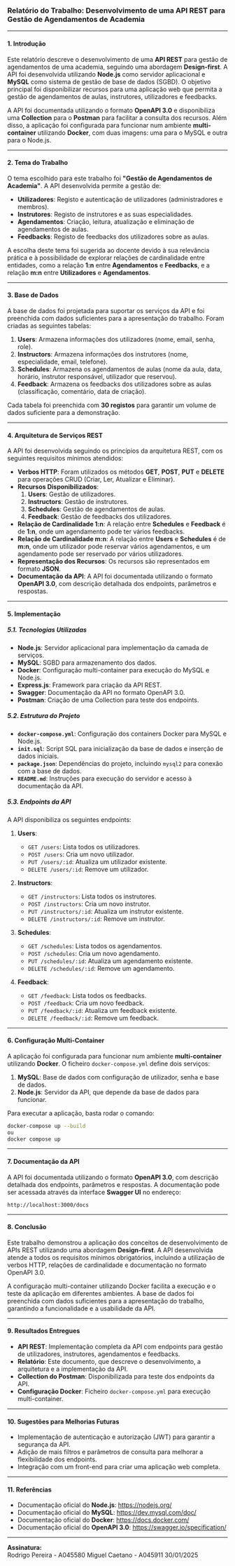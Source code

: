 ### Relatório do Trabalho: Desenvolvimento de uma API REST para Gestão de Agendamentos de Academia

---

#### 1. **Introdução**

Este relatório descreve o desenvolvimento de uma **API REST** para gestão de agendamentos de uma academia, seguindo uma abordagem **Design-first**. A API foi desenvolvida utilizando **Node.js** como servidor aplicacional e **MySQL** como sistema de gestão de base de dados (SGBD). O objetivo principal foi disponibilizar recursos para uma aplicação web que permita a gestão de agendamentos de aulas, instrutores, utilizadores e feedbacks.

A API foi documentada utilizando o formato **OpenAPI 3.0** e disponibiliza uma **Collection** para o **Postman** para facilitar a consulta dos recursos. Além disso, a aplicação foi configurada para funcionar num ambiente **multi-container** utilizando **Docker**, com duas imagens: uma para o MySQL e outra para o Node.js.

---

#### 2. **Tema do Trabalho**

O tema escolhido para este trabalho foi **"Gestão de Agendamentos de Academia"**. A API desenvolvida permite a gestão de:

- **Utilizadores**: Registo e autenticação de utilizadores (administradores e membros).
- **Instrutores**: Registo de instrutores e as suas especialidades.
- **Agendamentos**: Criação, leitura, atualização e eliminação de agendamentos de aulas.
- **Feedbacks**: Registo de feedbacks dos utilizadores sobre as aulas.

A escolha deste tema foi sugerida ao docente devido à sua relevância prática e à possibilidade de explorar relações de cardinalidade entre entidades, como a relação **1:n** entre **Agendamentos** e **Feedbacks**, e a relação **m:n** entre **Utilizadores** e **Agendamentos**.

---

#### 3. **Base de Dados**

A base de dados foi projetada para suportar os serviços da API e foi preenchida com dados suficientes para a apresentação do trabalho. Foram criadas as seguintes tabelas:

1. **Users**: Armazena informações dos utilizadores (nome, email, senha, role).
2. **Instructors**: Armazena informações dos instrutores (nome, especialidade, email, telefone).
3. **Schedules**: Armazena os agendamentos de aulas (nome da aula, data, horário, instrutor responsável, utilizador que reservou).
4. **Feedback**: Armazena os feedbacks dos utilizadores sobre as aulas (classificação, comentário, data de criação).

Cada tabela foi preenchida com **30 registos** para garantir um volume de dados suficiente para a demonstração.

---

#### 4. **Arquitetura de Serviços REST**

A API foi desenvolvida seguindo os princípios da arquitetura REST, com os seguintes requisitos mínimos atendidos:

- **Verbos HTTP**: Foram utilizados os métodos **GET**, **POST**, **PUT** e **DELETE** para operações CRUD (Criar, Ler, Atualizar e Eliminar).
- **Recursos Disponibilizados**:
  1. **Users**: Gestão de utilizadores.
  2. **Instructors**: Gestão de instrutores.
  3. **Schedules**: Gestão de agendamentos de aulas.
  4. **Feedback**: Gestão de feedbacks dos utilizadores.
- **Relação de Cardinalidade 1:n**: A relação entre **Schedules** e **Feedback** é de **1:n**, onde um agendamento pode ter vários feedbacks.
- **Relação de Cardinalidade m:n**: A relação entre **Users** e **Schedules** é de **m:n**, onde um utilizador pode reservar vários agendamentos, e um agendamento pode ser reservado por vários utilizadores.
- **Representação dos Recursos**: Os recursos são representados em formato **JSON**.
- **Documentação da API**: A API foi documentada utilizando o formato **OpenAPI 3.0**, com descrição detalhada dos endpoints, parâmetros e respostas.

---

#### 5. **Implementação**

##### 5.1. **Tecnologias Utilizadas**
- **Node.js**: Servidor aplicacional para implementação da camada de serviços.
- **MySQL**: SGBD para armazenamento dos dados.
- **Docker**: Configuração multi-container para execução do MySQL e Node.js.
- **Express.js**: Framework para criação da API REST.
- **Swagger**: Documentação da API no formato OpenAPI 3.0.
- **Postman**: Criação de uma Collection para teste dos endpoints.

##### 5.2. **Estrutura do Projeto**
- **`docker-compose.yml`**: Configuração dos containers Docker para MySQL e Node.js.
- **`init.sql`**: Script SQL para inicialização da base de dados e inserção de dados iniciais.
- **`package.json`**: Dependências do projeto, incluindo `mysql2` para conexão com a base de dados.
- **`README.md`**: Instruções para execução do servidor e acesso à documentação da API.

##### 5.3. **Endpoints da API**
A API disponibiliza os seguintes endpoints:

1. **Users**:
   - `GET /users`: Lista todos os utilizadores.
   - `POST /users`: Cria um novo utilizador.
   - `PUT /users/:id`: Atualiza um utilizador existente.
   - `DELETE /users/:id`: Remove um utilizador.

2. **Instructors**:
   - `GET /instructors`: Lista todos os instrutores.
   - `POST /instructors`: Cria um novo instrutor.
   - `PUT /instructors/:id`: Atualiza um instrutor existente.
   - `DELETE /instructors/:id`: Remove um instrutor.

3. **Schedules**:
   - `GET /schedules`: Lista todos os agendamentos.
   - `POST /schedules`: Cria um novo agendamento.
   - `PUT /schedules/:id`: Atualiza um agendamento existente.
   - `DELETE /schedules/:id`: Remove um agendamento.

4. **Feedback**:
   - `GET /feedback`: Lista todos os feedbacks.
   - `POST /feedback`: Cria um novo feedback.
   - `PUT /feedback/:id`: Atualiza um feedback existente.
   - `DELETE /feedback/:id`: Remove um feedback.

---

#### 6. **Configuração Multi-Container**

A aplicação foi configurada para funcionar num ambiente **multi-container** utilizando **Docker**. O ficheiro `docker-compose.yml` define dois serviços:

1. **MySQL**: Base de dados com configuração de utilizador, senha e base de dados.
2. **Node.js**: Servidor da API, que depende da base de dados para funcionar.

Para executar a aplicação, basta rodar o comando:

```bash
docker-compose up --build
ou
docker compose up
```

---

#### 7. **Documentação da API**

A API foi documentada utilizando o formato **OpenAPI 3.0**, com descrição detalhada dos endpoints, parâmetros e respostas. A documentação pode ser acessada através da interface **Swagger UI** no endereço:

```
http://localhost:3000/docs
```

---

#### 8. **Conclusão**

Este trabalho demonstrou a aplicação dos conceitos de desenvolvimento de APIs REST utilizando uma abordagem **Design-first**. A API desenvolvida atende a todos os requisitos mínimos obrigatórios, incluindo a utilização de verbos HTTP, relações de cardinalidade e documentação no formato OpenAPI 3.0.

A configuração multi-container utilizando Docker facilita a execução e o teste da aplicação em diferentes ambientes. A base de dados foi preenchida com dados suficientes para a apresentação do trabalho, garantindo a funcionalidade e a usabilidade da API.

---

#### 9. **Resultados Entregues**

- **API REST**: Implementação completa da API com endpoints para gestão de utilizadores, instrutores, agendamentos e feedbacks.
- **Relatório**: Este documento, que descreve o desenvolvimento, a arquitetura e a implementação da API.
- **Collection do Postman**: Disponibilizada para teste dos endpoints da API.
- **Configuração Docker**: Ficheiro `docker-compose.yml` para execução multi-container.

---

#### 10. **Sugestões para Melhorias Futuras**

- Implementação de autenticação e autorização (JWT) para garantir a segurança da API.
- Adição de mais filtros e parâmetros de consulta para melhorar a flexibilidade dos endpoints.
- Integração com um front-end para criar uma aplicação web completa.

---

#### 11. **Referências**

- Documentação oficial do **Node.js**: https://nodejs.org/
- Documentação oficial do **MySQL**: https://dev.mysql.com/doc/
- Documentação oficial do **Docker**: https://docs.docker.com/
- Documentação oficial do **OpenAPI 3.0**: https://swagger.io/specification/

---

**Assinatura:**  
Rodrigo Pereira - A045580
Miguel Caetano - A045911
30/01/2025

 

